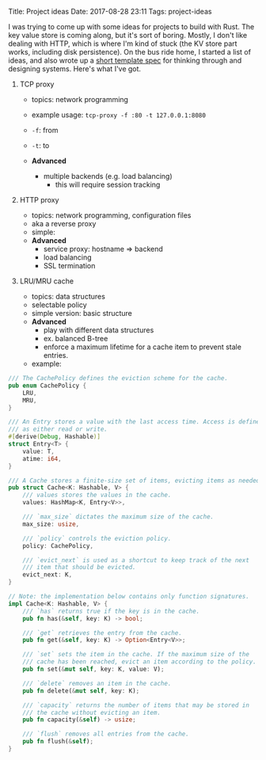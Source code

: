 Title: Project ideas
Date: 2017-08-28 23:11
Tags: project-ideas

I was trying to come up with some ideas for projects to build with
Rust. The key value store is coming along, but it's sort of
boring. Mostly, I don't like dealing with HTTP, which is where I'm
kind of stuck (the KV store part works, including disk
persistence). On the bus ride home, I started a list of ideas, and
also wrote up a [short template
spec](/pages/specification-template.html) for thinking through and
designing systems. Here's what I've got.

1. TCP proxy

    -   topics: network programming
    -   example usage: `tcp-proxy -f :80 -t 127.0.0.1:8080`
    -   `-f`: from
    -   `-t`: to
    -  **Advanced**
  
        -   multiple backends (e.g. load balancing)
            -   this will require session tracking

2. HTTP proxy

    -   topics: network programming, configuration files
    -   aka a reverse proxy
    -   simple:
    -  **Advanced**
        -   service proxy: hostname ⇒ backend
        -   load balancing
        -   SSL termination

3. LRU/MRU cache

    -   topics: data structures
    -   selectable policy
    -   simple version: basic structure
    - **Advanced**
        - play with different data structures
	    -   ex. balanced B-tree
        - enforce a maximum lifetime for a cache item to prevent stale
	  entries.
    - example:

```rust
/// The CachePolicy defines the eviction scheme for the cache.
pub enum CachePolicy {
    LRU,
    MRU,
}

/// An Entry stores a value with the last access time. Access is defined
/// as either read or write.
#[derive(Debug, Hashable)]
struct Entry<T> {
    value: T,
    atime: i64,
}

/// A Cache stores a finite-size set of items, evicting items as needed.
pub struct Cache<K: Hashable, V> {
    /// values stores the values in the cache.
    values: HashMap<K, Entry<V>>,

    /// `max_size` dictates the maximum size of the cache.
    max_size: usize,

    /// `policy` controls the eviction policy.
    policy: CachePolicy,

    /// `evict_next` is used as a shortcut to keep track of the next
    /// item that should be evicted.
    evict_next: K,
}

// Note: the implementation below contains only function signatures.
impl Cache<K: Hashable, V> {
    /// `has` returns true if the key is in the cache.
    pub fn has(&self, key: K) -> bool;

    /// `get` retrieves the entry from the cache.
    pub fn get(&self, key: K) -> Option<Entry<V>>;

    /// `set` sets the item in the cache. If the maximum size of the
    /// cache has been reached, evict an item according to the policy.
    pub fn set(&mut self, key: K, value: V);

    /// `delete` removes an item in the cache.
    pub fn delete(&mut self, key: K);

    /// `capacity` returns the number of items that may be stored in
    /// the cache without evicting an item.
    pub fn capacity(&self) -> usize;

    /// `flush` removes all entries from the cache.
    pub fn flush(&self);
}
```

